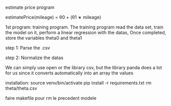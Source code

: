 


estimate price program

estimatePrice(mileage) = θ0 + (θ1 ∗ mileage)


1st program: training program.
The training program read the data set, train the model on it, perform a linear regression with the datas,
Once completed, store the variables theta0 and theta1


step 1:
Parse the .csv

step 2:
Normalize the datas


We can simply use open or the library csv, but the library panda does a lot for us since it converts automatically into an array the values



installation:
source venv/bin/activate
pip install -r requirements.txt
rm theta/theta.csv

faire makefile pour rm le precedent modele
